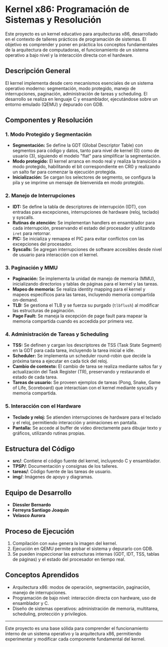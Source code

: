 # Kernel x86: Programación de Sistemas y Resolución

Este proyecto es un kernel educativo para arquitecturas x86, desarrollado en el contexto de talleres prácticos de programación de sistemas. El objetivo es comprender y poner en práctica los conceptos fundamentales de la arquitectura de computadoras, el funcionamiento de un sistema operativo a bajo nivel y la interacción directa con el hardware.

## Descripción General

El kernel implementa desde cero mecanismos esenciales de un sistema operativo moderno: segmentación, modo protegido, manejo de interrupciones, paginación, administración de tareas y scheduling. El desarrollo se realiza en lenguaje C y ensamblador, ejecutándose sobre un entorno emulado (QEMU) y depurado con GDB.

## Componentes y Resolución

### 1. Modo Protegido y Segmentación
- **Segmentación:** Se define la GDT (Global Descriptor Table) con segmentos para código y datos, tanto para nivel de kernel (0) como de usuario (3), siguiendo el modelo "flat" para simplificar la segmentación.
- **Modo protegido:** El kernel arranca en modo real y realiza la transición a modo protegido, habilitando el bit correspondiente en CR0 y realizando un salto far para comenzar la ejecución protegida.
- **Inicialización:** Se cargan los selectores de segmento, se configura la pila y se imprime un mensaje de bienvenida en modo protegido.

### 2. Manejo de Interrupciones
- **IDT:** Se define la tabla de descriptores de interrupción (IDT), con entradas para excepciones, interrupciones de hardware (reloj, teclado) y syscalls.
- **Rutinas de atención:** Se implementan handlers en ensamblador para cada interrupción, preservando el estado del procesador y utilizando `iret` para retornar.
- **PIC:** Se inicializa y remapea el PIC para evitar conflictos con las excepciones del procesador.
- **Syscalls:** Se agregan interrupciones de software accesibles desde nivel de usuario para interacción con el kernel.

### 3. Paginación y MMU
- **Paginación:** Se implementa la unidad de manejo de memoria (MMU), inicializando directorios y tablas de páginas para el kernel y las tareas.
- **Mapeo de memoria:** Se realiza identity mapping para el kernel y mapeos específicos para las tareas, incluyendo memoria compartida on-demand.
- **TLB:** Se gestiona el TLB y se fuerza su purgado (`tlbflush`) al modificar las estructuras de paginación.
- **Page Fault:** Se maneja la excepción de page fault para mapear la memoria compartida cuando es accedida por primera vez.

### 4. Administración de Tareas y Scheduling
- **TSS:** Se definen y cargan los descriptores de TSS (Task State Segment) en la GDT para cada tarea, incluyendo la tarea inicial e idle.
- **Scheduler:** Se implementa un scheduler round-robin que decide la próxima tarea a ejecutar en cada tick del reloj.
- **Cambio de contexto:** El cambio de tarea se realiza mediante saltos far y actualización del Task Register (TR), preservando y restaurando el estado de cada tarea.
- **Tareas de usuario:** Se proveen ejemplos de tareas (Pong, Snake, Game of Life, Scoreboard) que interactúan con el kernel mediante syscalls y memoria compartida.

### 5. Interacción con el Hardware
- **Teclado y reloj:** Se atienden interrupciones de hardware para el teclado y el reloj, permitiendo interacción y animaciones en pantalla.
- **Pantalla:** Se accede al buffer de video directamente para dibujar texto y gráficos, utilizando rutinas propias.

## Estructura del Código
- **src/**: Contiene el código fuente del kernel, incluyendo C y ensamblador.
- **TPSP/**: Documentación y consignas de los talleres.
- **tareas/**: Código fuente de las tareas de usuario.
- **img/**: Imágenes de apoyo y diagramas.

## Equipo de Desarrollo

- **Diessler Bernardo**
- **Ferreyra Santiago Joaquin**
- **Velasco Aurora**  

## Proceso de Ejecución
1. Compilación con `make` genera la imagen del kernel.
2. Ejecución en QEMU permite probar el sistema y depurarlo con GDB.
3. Se pueden inspeccionar las estructuras internas (GDT, IDT, TSS, tablas de páginas) y el estado del procesador en tiempo real.

## Conceptos Aprendidos
- Arquitectura x86: modos de operación, segmentación, paginación, manejo de interrupciones.
- Programación de bajo nivel: interacción directa con hardware, uso de ensamblador y C.
- Diseño de sistemas operativos: administración de memoria, multitarea, scheduling, protección y privilegios.

---

Este proyecto es una base sólida para comprender el funcionamiento interno de un sistema operativo y la arquitectura x86, permitiendo experimentar y modificar cada componente fundamental del kernel.
